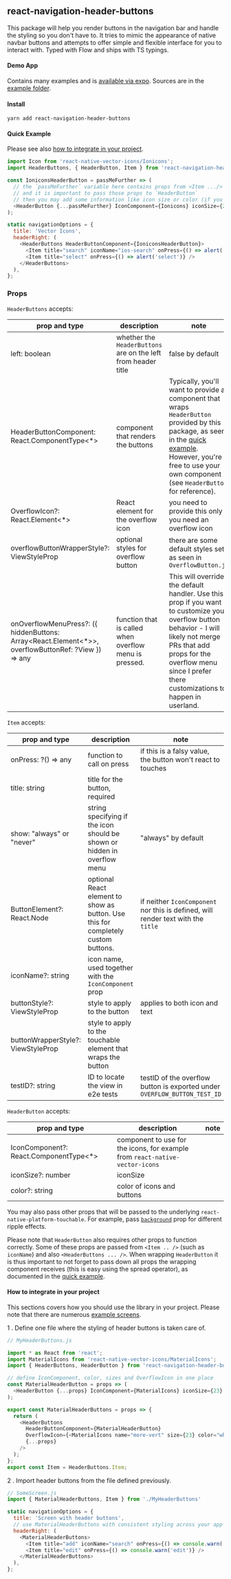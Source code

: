 ## react-navigation-header-buttons

This package will help you render buttons in the navigation bar and handle the styling so you don't have to. It tries to mimic the appearance of native navbar buttons and attempts to offer simple and flexible interface for you to interact with. Typed with Flow and ships with TS typings.

#### Demo App

Contains many examples and is [available via expo](https://expo.io/@vonovak/navbar-buttons-demo). Sources are in the [example folder](https://github.com/vonovak/react-navigation-header-buttons/tree/master/example/navbar-buttons-demo).

#### Install

`yarn add react-navigation-header-buttons`

#### Quick Example

Please see also [how to integrate in your project](#how-to-integrate-in-your-project).

```js
import Icon from 'react-native-vector-icons/Ionicons';
import HeaderButtons, { HeaderButton, Item } from 'react-navigation-header-buttons';

const IoniconsHeaderButton = passMeFurther => (
  // the `passMeFurther` variable here contains props from <Item .../> as well as <HeaderButtons ... />
  // and it is important to pass those props to `HeaderButton`
  // then you may add some information like icon size or color (if you use icons)
  <HeaderButton {...passMeFurther} IconComponent={Ionicons} iconSize={23} color="blue" />
);

static navigationOptions = {
  title: 'Vector Icons',
  headerRight: (
    <HeaderButtons HeaderButtonComponent={IoniconsHeaderButton}>
      <Item title="search" iconName="ios-search" onPress={() => alert('search')} />
      <Item title="select" onPress={() => alert('select')} />
    </HeaderButtons>
  ),
};
```

### Props

`HeaderButtons` accepts:

| prop and type                                                                                        | description                                                   | note                                                                                                                                                                                                                                       |
| ---------------------------------------------------------------------------------------------------- | ------------------------------------------------------------- | ------------------------------------------------------------------------------------------------------------------------------------------------------------------------------------------------------------------------------------------ |
| left: boolean                                                                                        | whether the `HeaderButtons` are on the left from header title | false by default                                                                                                                                                                                                                           |
| HeaderButtonComponent: React.ComponentType<\*>                                                       | component that renders the buttons                            | Typically, you'll want to provide a component that wraps `HeaderButton` provided by this package, as seen in the [quick example](#quick-example). However, you're free to use your own component (see `HeaderButton` for reference).       |
| OverflowIcon?: React.Element<\*>                                                                     | React element for the overflow icon                           | you need to provide this only if you need an overflow icon                                                                                                                                                                                 |
| overflowButtonWrapperStyle?: ViewStyleProp                                                           | optional styles for overflow button                           | there are some default styles set, as seen in `OverflowButton.js`                                                                                                                                                                          |
| onOverflowMenuPress?: ({ hiddenButtons: Array<React.Element<\*>>, overflowButtonRef: ?View }) => any | function that is called when overflow menu is pressed.        | This will override the default handler. Use this prop if you want to customize your overflow button behavior - I will likely not merge PRs that add props for the overflow menu since I prefer there customizations to happen in userland. |

`Item` accepts:

| prop and type                      | description                                                                       | note                                                                              |
| ---------------------------------- | --------------------------------------------------------------------------------- | --------------------------------------------------------------------------------- |
| onPress: ?() => any                | function to call on press                                                         | if this is a falsy value, the button won't react to touches                       |
| title: string                      | title for the button, required                                                    |                                                                                   |
| show: "always" or "never"          | string specifying if the icon should be shown or hidden in overflow menu          | "always" by default                                                               |
| ButtonElement?: React.Node         | optional React element to show as button. Use this for completely custom buttons. | if neither `IconComponent` nor this is defined, will render text with the `title` |
| iconName?: string                  | icon name, used together with the `IconComponent` prop                            |                                                                                   |
| buttonStyle?: ViewStyleProp        | style to apply to the button                                                      | applies to both icon and text                                                     |
| buttonWrapperStyle?: ViewStyleProp | style to apply to the touchable element that wraps the button                     |                                                                                   |
| testID?: string                    | ID to locate the view in e2e tests                                                | testID of the overflow button is exported under `OVERFLOW_BUTTON_TEST_ID`         |

`HeaderButton` accepts:

| prop and type                           | description                                                                  | note |
| --------------------------------------- | ---------------------------------------------------------------------------- | ---- |
| IconComponent?: React.ComponentType<\*> | component to use for the icons, for example from `react-native-vector-icons` |      |
| iconSize?: number                       | iconSize                                                                     |      |
| color?: string                          | color of icons and buttons                                                   |      |

You may also pass other props that will be passed to the underlying `react-native-platform-touchable`. For example, pass [`background`](https://github.com/react-community/react-native-platform-touchable#additional-props-used-by-touchablenativefeedback--default-android) prop for different ripple effects.

Please note that `HeaderButton` also requires other props to function correctly. Some of these props are passed from `<Item .. />` (such as `iconName`) and also `<HeaderButtons ... />`. When wrapping `HeaderButton` it is thus important to not forget to pass down all props the wrapping component receives (this is easy using the spread operator), as documented in the [quick example](#quick-example).

#### How to integrate in your project

This sections covers how you should use the library in your project. Please note that there are numerous [example screens](https://github.com/vonovak/react-navigation-header-buttons/tree/master/example/navbar-buttons-demo/screens).

1 . Define one file where the styling of header buttons is taken care of.

```js
// MyHeaderButtons.js

import * as React from 'react';
import MaterialIcons from 'react-native-vector-icons/MaterialIcons';
import { HeaderButtons, HeaderButton } from 'react-navigation-header-buttons';

// define IconComponent, color, sizes and OverflowIcon in one place
const MaterialHeaderButton = props => (
  <HeaderButton {...props} IconComponent={MaterialIcons} iconSize={23} color="blue" />
);

export const MaterialHeaderButtons = props => {
  return (
    <HeaderButtons
      HeaderButtonComponent={MaterialHeaderButton}
      OverflowIcon={<MaterialIcons name="more-vert" size={23} color="white" />}
      {...props}
    />
  );
};
export const Item = HeaderButtons.Item;
```

2 . Import header buttons from the file defined previously.

```js
// SomeScreen.js
import { MaterialHeaderButtons, Item } from './MyHeaderButtons'

static navigationOptions = {
  title: 'Screen with header buttons',
  // use MaterialHeaderButtons with consistent styling across your app
  headerRight: (
    <MaterialHeaderButtons>
      <Item title="add" iconName="search" onPress={() => console.warn('add')} />
      <Item title="edit" onPress={() => console.warn('edit')} />
    </MaterialHeaderButtons>
  ),
};
```
